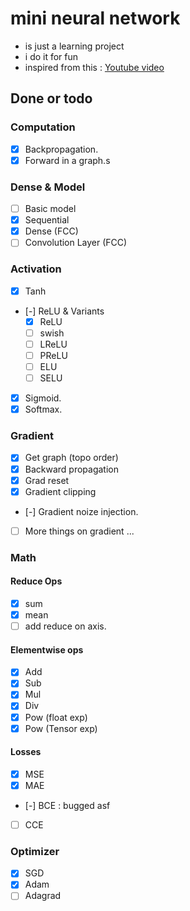 # mini neural network

- is just a learning project
- i do it for fun
- inspired from this : [Youtube video](https://www.youtube.com/watch?v=VMj-3S1tku0&list=PLAqhIrjkxbuWI23v9cThsA9GvCAUhRvKZ&index=1)

## Done or todo

### Computation

- [x] Backpropagation.
- [x] Forward in a graph.s

### Dense & Model

- [ ] Basic model
- [x] Sequential
- [x] Dense (FCC)
- [ ] Convolution Layer (FCC)

### Activation

- [x] Tanh
- [-] ReLU & Variants
  - [x] ReLU
  - [ ] swish
  - [ ] LReLU
  - [ ] PReLU
  - [ ] ELU
  - [ ] SELU
- [x] Sigmoid.
- [x] Softmax.

### Gradient

- [x] Get graph (topo order)
- [x] Backward propagation
- [x] Grad reset
- [x] Gradient clipping
- [-] Gradient noize injection.
- [ ] More things on gradient ...

### Math

#### Reduce Ops

- [x] sum
- [x] mean
- [ ] add reduce on axis.

#### Elementwise ops

- [x] Add
- [x] Sub
- [x] Mul
- [x] Div
- [x] Pow (float exp)
- [x] Pow (Tensor exp)

#### Losses

- [x] MSE
- [x] MAE
- [-] BCE : bugged asf
- [ ] CCE

### Optimizer

- [x] SGD
- [x] Adam
- [ ] Adagrad
